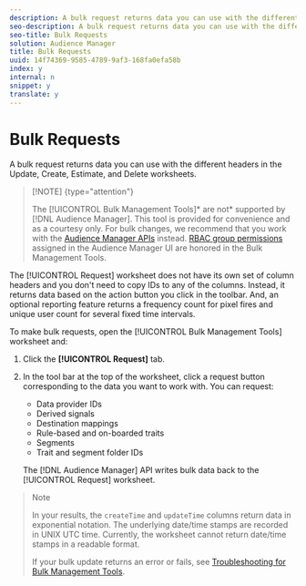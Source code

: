 ```yaml
---
description: A bulk request returns data you can use with the different headers in the Update, Create, Estimate, and Delete worksheets.
seo-description: A bulk request returns data you can use with the different headers in the Update, Create, Estimate, and Delete worksheets.
seo-title: Bulk Requests
solution: Audience Manager
title: Bulk Requests
uuid: 14f74369-9585-4789-9af3-168fa0efa58b
index: y
internal: n
snippet: y
translate: y
---
```


# Bulk Requests

A bulk request returns data you can use with the different headers in the Update, Create, Estimate, and Delete worksheets.




>[!NOTE] {type="attention"}
>
>The [!UICONTROL Bulk Management Tools]* are not* supported by [!DNL Audience Manager]. This tool is provided for convenience and as a courtesy only. For bulk changes, we recommend that you work with the [Audience Manager APIs](https://marketing.adobe.com/resources/help/en_US/aam/?f=c_api.html) instead. [RBAC group permissions](../../c_features/c_administration/c_administration.md#concept_A606A162611E4256BB80F60715282296) assigned in the Audience Manager UI are honored in the Bulk Management Tools. 



The [!UICONTROL Request] worksheet does not have its own set of column headers and you don't need to copy IDs to any of the columns. Instead, it returns data based on the action button you click in the toolbar. And, an optional reporting feature returns a frequency count for pixel fires and unique user count for several fixed time intervals. 


To make bulk requests, open the [!UICONTROL Bulk Management Tools] worksheet and: 

1. Click the **[!UICONTROL Request]** tab.
1. In the tool bar at the top of the worksheet, click a request button corresponding to the data you want to work with. You can request:

    * Data provider IDs    
    * Derived signals    
    * Destination mappings    
    * Rule-based and on-boarded traits    
    * Segments    
    * Trait and segment folder IDs    
    
    



   The [!DNL Audience Manager] API writes bulk data back to the [!UICONTROL Request] worksheet. 
>
>

>>[!NOTE]
>>
>>In your results, the `createTime` and `updateTime` columns return data in exponential notation. The underlying date/time stamps are recorded in UNIX UTC time. Currently, the worksheet cannot return date/time stamps in a readable format. 
>
>
>If your bulk update returns an error or fails, see [Troubleshooting for Bulk Management Tools](../../reference/bulk-management-tools/bulk-troubleshooting.md#reference_1A3E7E0CEF6A4D8D801BC363A3C30C1A). 

